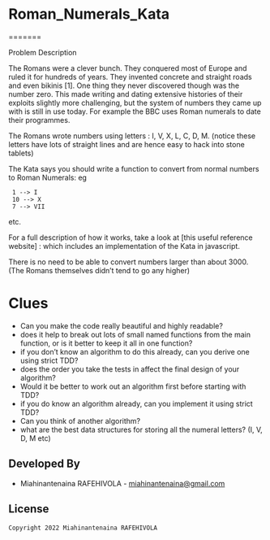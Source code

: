 # Roman_Numerals_Kata
=======

Problem Description

The Romans were a clever bunch. They conquered most of Europe and ruled it for hundreds of years. They invented concrete and straight roads and even bikinis [1]. One thing they never discovered though was the number zero. This made writing and dating extensive histories of their exploits slightly more challenging, but the system of numbers they came up with is still in use today. For example the BBC uses Roman numerals to date their programmes.

The Romans wrote numbers using letters : I, V, X, L, C, D, M. (notice these letters have lots of straight lines and are hence easy to hack into stone tablets)

The Kata says you should write a function to convert from normal numbers to Roman Numerals: eg

     1 --> I
     10 --> X
     7 --> VII
etc.

For a full description of how it works, take a look at [this useful reference website] : which includes an implementation of the Kata in javascript.

There is no need to be able to convert numbers larger than about 3000. (The Romans themselves didn’t tend to go any higher)


# Clues

*	 Can you make the code really beautiful and highly readable?
*	 does it help to break out lots of small named functions from the main function, or is it better to keep it all in one function?
*	 if you don’t know an algorithm to do this already, can you derive one using strict TDD?
*	 does the order you take the tests in affect the final design of your algorithm?
*	 Would it be better to work out an algorithm first before starting with TDD?
*	 if you do know an algorithm already, can you implement it using strict TDD?
*	 Can you think of another algorithm?
*	 what are the best data structures for storing all the numeral letters? (I, V, D, M etc)


Developed By
------------

* Miahinantenaina RAFEHIVOLA - <miahinantenaina@gmail.com>



License
-------

    Copyright 2022 Miahinantenaina RAFEHIVOLA
